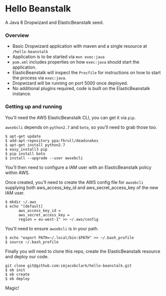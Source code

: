 # Hello Beanstalk

A Java 8 Dropwizard and ElasticBeanstalk seed.

### Overview

* Basic Dropwizard application with maven and a single resource at `/hello-beanstalk`
* Application is to be started via `mvn exec:java`
* `pom.xml` includes properties on how `exec:java` should start the application.
* ElasticBeanstalk will inspect the `Procfile` for instructions on how to start the process via `exec:java`.
* Dropwizard will be running on port 5000 once deployed.
* No additional plugins required, code is built on the ElasticBeanstalk instance.

### Getting up and running

You'll need the AWS ElasticBeanstalk CLI, you can get it via `pip`.

`awsebcli` depends on `python2.7` and `boto`, so you'll need to grab those too.

```
$ apt-get update
$ add-apt-repository ppa:fkrull/deadsnakes
$ apt-get install python2.7
$ easy_install3 pip
$ pip install boto
$ install --upgrade --user awsebcli
```

You'll then need to configure a IAM user with an ElasticBeanstalk policy within AWS.

Once created, you'll need to create the AWS config file for `awsebcli` supplying both aws_access_key_id and aws_secret_access_key of the new IAM user. 

```
$ mkdir ~/.aws
$ echo "[default]
      aws_access_key_id =
      aws_secret_access_key =
      region = eu-west-1" >> ~/.aws/config
```

You'll need to ensure `awsebcli` is in your path.

```
$ echo "export PATH=~/.local/bin:$PATH" >> ~/.bash_profile
$ source ~/.bash_profile
```

Finally you will need to clone this repo, create the ElasticBeanstalk resource and deploy our code.

```
git clone git@github.com:imjacobclark/hello-beanstalk.git
$ eb init
$ eb create
$ eb deploy
```

Magic!
